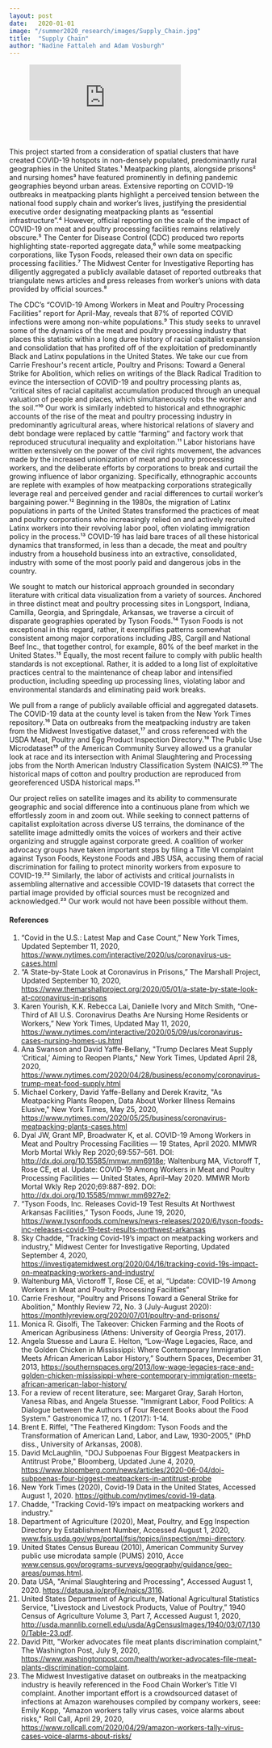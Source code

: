 ```yaml
---
layout: post
date:   2020-01-01
image: "/summer2020_research/images/Supply_Chain.jpg"
title:  "Supply Chain"
author: "Nadine Fattaleh and Adam Vosburgh"
---
```


<!-- blank line -->
<figure class="video_container">
  <iframe src="https://www.youtube.com/embed/XKQqqakppRI" frameborder="0" allowfullscreen="true"> </iframe>
</figure>
<!-- blank line -->

This project started from a consideration of spatial clusters that have created COVID-19 hotspots in non-densely populated, predominantly rural geographies in the United States.¹ Meatpacking plants, alongside prisons² and nursing homes³ have featured prominently in defining pandemic geographies beyond urban areas. Extensive reporting on COVID-19 outbreaks in meatpacking plants highlight a  perceived tension between the national food supply chain and worker’s lives, justifying the presidential executive order designating meatpacking plants as “essential infrastructure”.⁴ However, official reporting on the scale of the impact of COVID-19 on meat and poultry processing facilities remains relatively obscure.⁵ The Center for Disease Control (CDC) produced two reports highlighting state-reported aggregate data,⁶ while some meatpacking corporations, like Tyson Foods, released their own data on specific processing facilities.⁷ The Midwest Center for Investigative Reporting has diligently aggregated a publicly available dataset of reported outbreaks that triangulate news articles and press releases from worker’s unions with data provided by official sources.⁸ 

The CDC’s “COVID-19 Among Workers in Meat and Poultry Processing Facilities” report for April-May, reveals that 87% of reported COVID infections were among non-white populations.⁹ This study seeks to unravel some of the dynamics of the meat and poultry processing industry that places this statistic within a long duree history of racial capitalist expansion and consolidation that has profited off of the exploitation of predominantly Black and Latinx populations in the United States. We take our cue from Carrie Freshour's recent article, Poultry and Prisons: Toward a General Strike for Abolition, which relies on writings of the Black Radical Tradition to evince the intersection of COVID-19 and poultry processing plants as, “critical sites of racial capitalist accumulation produced through an unequal valuation of people and places, which simultaneously robs the worker and the soil.”¹⁰ Our work is similarly indebted to historical and ethnographic accounts of the rise of the meat and poultry processing industry in predominantly agricultural areas, where historical relations of slavery and debt bondage were replaced by cattle “farming” and factory work that reproduced strucutural inequality and exploitation.¹¹ Labor historians have written extensively on the power of the civil rights movement, the advances made by the increased unionization of meat and poultry processing workers, and the deliberate efforts by corporations to break and curtail the growing influence of labor organizing. Specifically, ethnographic accounts are replete with examples of how meatpacking corporations strategically leverage real and perceived gender and racial differences to curtail worker’s bargaining power.¹² Beginning in the 1980s, the migration of Latinx populations in parts of the United States transformed the practices of meat and poultry corporations who increasingly relied on and actively recruited Latinx workers into their revolving labor pool, often violating immigration policy in the process.¹³ COVID-19 has laid bare traces of all these historical dynamics that transformed, in less than a decade, the meat and poultry industry from a household business into an extractive, consolidated, industry with some of the most poorly paid and dangerous jobs in the country. 

We sought to match our historical approach grounded in secondary literature with critical data visualization from a variety of sources. Anchored in three distinct meat and poultry processing sites in Longsport, Indiana, Camilla, Georgia, and Springdale, Arkansas, we traverse a circuit of disparate geographies operated by Tyson Foods.¹⁴ Tyson Foods is not exceptional in this regard, rather, it exemplifies patterns somewhat consistent among major corporations including JBS, Cargill and National Beef Inc., that together control, for example, 80% of the beef market in the United States.¹⁵ Equally, the most recent failure to comply with public health standards is not exceptional. Rather, it is added to a long list of exploitative practices central to the maintenance of cheap labor and intensified production, including speeding up processing lines, violating labor and environmental standards and eliminating paid work breaks. 

We pull from a range of publicly available official and aggregated datasets. The COVID-19 data at the county level is taken from the New York Times repository.¹⁶ Data on outbreaks from the meatpacking industry are taken from the Midwest Investigative dataset,¹⁷ and cross referenced with the USDA Meat, Poultry and Egg Product Inspection Directory.¹⁸ The Public Use Microdataset¹⁹ of the American Community Survey allowed us a granular look at race and its intersection with Animal Slaughtering and Processing jobs from the North American Industry Classification System (NAICS).²⁰ The historical maps of cotton and poultry production are reproduced from georeferenced USDA historical maps.²¹

Our project relies on satellite images and its ability to commensurate geographic and social difference into a continuous plane from which we effortlessly zoom in and zoom out. While seeking to connect patterns of capitalist exploitation across diverse US terrains, the dominance of the satellite image admittedly omits the voices of workers and their active organizing and struggle against corporate greed. A coalition of worker advocacy groups have taken important steps by filing a Title VI complaint against Tyson Foods, Keystone Foods and JBS USA, accusing them of racial discrimination for failing to protect minority workers from exposure to COVID-19.²² Similarly, the labor of activists and critical journalists in assembling alternative and accessible COVID-19 datasets that correct the partial image provided by official sources must be recognized and acknowledged.²³ Our work would not have been possible without them. 

#### References 

1. “Covid in the U.S.: Latest Map and Case Count,” New York Times, Updated September 11, 2020, https://www.nytimes.com/interactive/2020/us/coronavirus-us-cases.html
1.  “A State-by-State Look at Coronavirus in Prisons,” The Marshall Project, Updated September 10, 2020, https://www.themarshallproject.org/2020/05/01/a-state-by-state-look-at-coronavirus-in-prisons
1. Karen Yourish, K.K. Rebecca Lai, Danielle Ivory and Mitch Smith, “One-Third of All U.S. Coronavirus Deaths Are Nursing Home Residents or Workers,” New York Times, Updated May 11, 2020, https://www.nytimes.com/interactive/2020/05/09/us/coronavirus-cases-nursing-homes-us.html 
1. Ana Swanson and David Yaffe-Bellany, "Trump Declares Meat Supply ‘Critical,’ Aiming to Reopen Plants," New York Times, Updated April 28, 2020, https://www.nytimes.com/2020/04/28/business/economy/coronavirus-trump-meat-food-supply.html
1.  Michael Corkery, David Yaffe-Bellany and Derek Kravitz, "As Meatpacking Plants Reopen, Data About Worker Illness Remains Elusive," New York Times, May 25, 2020, https://www.nytimes.com/2020/05/25/business/coronavirus-meatpacking-plants-cases.html
1.  Dyal JW, Grant MP, Broadwater K, et al. COVID-19 Among Workers in Meat and Poultry Processing Facilities ― 19 States, April 2020. MMWR Morb Mortal Wkly Rep 2020;69:557–561. DOI: http://dx.doi.org/10.15585/mmwr.mm6918e; Waltenburg MA, Victoroff T, Rose CE, et al. Update: COVID-19 Among Workers in Meat and Poultry Processing Facilities ― United States, April–May 2020. MMWR Morb Mortal Wkly Rep 2020;69:887-892. DOI: http://dx.doi.org/10.15585/mmwr.mm6927e2; 
1.  “Tyson Foods, Inc. Releases Covid-19 Test Results At Northwest Arkansas Facilities,” Tyson Foods, June 19, 2020, https://www.tysonfoods.com/news/news-releases/2020/6/tyson-foods-inc-releases-covid-19-test-results-northwest-arkansas
1.  Sky Chadde, "Tracking Covid-19’s impact on meatpacking workers and industry," Midwest Center for Investigative Reporting, Updated September 4, 2020, https://investigatemidwest.org/2020/04/16/tracking-covid-19s-impact-on-meatpacking-workers-and-industry/
1.  Waltenburg MA, Victoroff T, Rose CE, et al, “Update: COVID-19 Among Workers in Meat and Poultry Processing Facilities”
1.  Carrie Freshour, "Poultry and Prisons Toward a General Strike for Abolition," Monthly Review 72, No. 3 (July-August 2020): https://monthlyreview.org/2020/07/01/poultry-and-prisons/ 
1.  Monica R. Gisolfi, The Takeover: Chicken Farming and the Roots of American Agribusiness (Athens: University of Georgia Press, 2017). 
1.  Angela Stuesse and Laura E. Helton, “Low-Wage Legacies, Race, and the Golden Chicken in Mississippi: Where Contemporary Immigration Meets African American Labor History,” Southern Spaces, December 31, 2013, https://southernspaces.org/2013/low-wage-legacies-race-and-golden-chicken-mississippi-where-contemporary-immigration-meets-african-american-labor-history/
1.  For a review of recent literature, see: Margaret Gray, Sarah Horton, Vanesa Ribas, and Angela Stuesse. "Immigrant Labor, Food Politics: A Dialogue between the Authors of Four Recent Books about the Food System." Gastronomica 17, no. 1 (2017): 1-14.
1.  Brent E. Riffel, "The Feathered Kingdom: Tyson Foods and the Transformation of American Land, Labor, and Law, 1930-2005," (PhD diss., University of Arkansas, 2008). 
1.  David McLaughlin, "DOJ Subpoenas Four Biggest Meatpackers in Antitrust Probe," Bloomberg, Updated June 4, 2020, https://www.bloomberg.com/news/articles/2020-06-04/doj-subpoenas-four-biggest-meatpackers-in-antitrust-probe
1.  New York Times (2020), Covid-19 Data in the United States, Accessed August 1, 2020. https://github.com/nytimes/covid-19-data. 
1.  Chadde, "Tracking Covid-19’s impact on meatpacking workers and industry."
1.  Department of Agriculture (2020), Meat, Poultry, and Egg Inspection Directory by Establishment Number, Accessed August 1, 2020, www.fsis.usda.gov/wps/portal/fsis/topics/inspection/mpi-directory. 
1.  United States Census Bureau (2010), American Community Survey public use microdata sample (PUMS) 2010, Acce www.census.gov/programs-surveys/geography/guidance/geo-areas/pumas.html. 
1.  Data USA, "Animal Slaughtering and Processing", Accessed August 1, 2020. https://datausa.io/profile/naics/3116. 
1.  United States Department of Agriculture, National Agricultural Statistics Service, "Livestock and Livestock Products, Value of Poultry,” 1940 Census of Agriculture Volume 3, Part 7, Accessed August 1, 2020, http://usda.mannlib.cornell.edu/usda/AgCensusImages/1940/03/07/1300/Table-23.pdf. 
1.  David Pitt, "Worker advocates file meat plants discrimination complaint," The Washington Post, July 9, 2020, https://www.washingtonpost.com/health/worker-advocates-file-meat-plants-discrimination-complaint.
1.  The Midwest Investigative dataset on outbreaks in the meatpacking industry is heavily referenced in the Food Chain Worker’s Title VI complaint. Another important effort is a crowdsourced dataset of infections at Amazon warehouses compiled by company workers, seee: Emily Kopp, "Amazon workers tally virus cases, voice alarms about risks," Roll Call, April 29, 2020, https://www.rollcall.com/2020/04/29/amazon-workers-tally-virus-cases-voice-alarms-about-risks/

